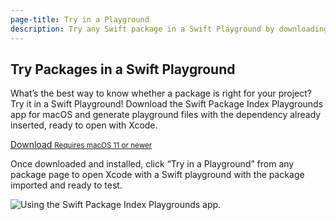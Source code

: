 ```yaml
---
page-title: Try in a Playground
description: Try any Swift package in a Swift Playground by downloading the Swift Package Index Playgrounds app for macOS.
---
```


## Try Packages in a Swift Playground

What’s the best way to know whether a package is right for your project? Try it in a Swift Playground! Download the Swift Package Index Playgrounds app for macOS and generate playground files with the dependency already inserted, ready to open with Xcode.

<a class="download" href="https://github.com/SwiftPackageIndex/SPI-Playgrounds-Releases/raw/main/SPI-Playgrounds.app.zip">
  Download
  <small>Requires macOS 11 or newer</small>
</a>

Once downloaded and installed, click “Try in a Playground” from any package page to open Xcode with a Swift playground with the package imported and ready to test.

<picture>
  <source srcset="/images/spi-playgrounds-download~dark.png" media="(prefers-color-scheme: dark)">
  <img src="/images/spi-playgrounds-download~light.png" alt="Using the Swift Package Index Playgrounds app.">
</picture>
